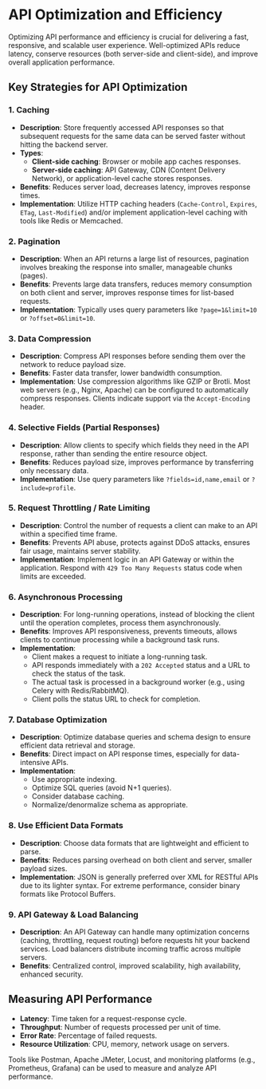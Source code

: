 # API Optimization and Efficiency

Optimizing API performance and efficiency is crucial for delivering a fast, responsive, and scalable user experience. Well-optimized APIs reduce latency, conserve resources (both server-side and client-side), and improve overall application performance.

## Key Strategies for API Optimization

### 1. Caching

*   **Description**: Store frequently accessed API responses so that subsequent requests for the same data can be served faster without hitting the backend server.
*   **Types**: 
    *   **Client-side caching**: Browser or mobile app caches responses.
    *   **Server-side caching**: API Gateway, CDN (Content Delivery Network), or application-level cache stores responses.
*   **Benefits**: Reduces server load, decreases latency, improves response times.
*   **Implementation**: Utilize HTTP caching headers (`Cache-Control`, `Expires`, `ETag`, `Last-Modified`) and/or implement application-level caching with tools like Redis or Memcached.

### 2. Pagination

*   **Description**: When an API returns a large list of resources, pagination involves breaking the response into smaller, manageable chunks (pages).
*   **Benefits**: Prevents large data transfers, reduces memory consumption on both client and server, improves response times for list-based requests.
*   **Implementation**: Typically uses query parameters like `?page=1&limit=10` or `?offset=0&limit=10`.

### 3. Data Compression

*   **Description**: Compress API responses before sending them over the network to reduce payload size.
*   **Benefits**: Faster data transfer, lower bandwidth consumption.
*   **Implementation**: Use compression algorithms like GZIP or Brotli. Most web servers (e.g., Nginx, Apache) can be configured to automatically compress responses. Clients indicate support via the `Accept-Encoding` header.

### 4. Selective Fields (Partial Responses)

*   **Description**: Allow clients to specify which fields they need in the API response, rather than sending the entire resource object.
*   **Benefits**: Reduces payload size, improves performance by transferring only necessary data.
*   **Implementation**: Use query parameters like `?fields=id,name,email` or `?include=profile`.

### 5. Request Throttling / Rate Limiting

*   **Description**: Control the number of requests a client can make to an API within a specified time frame.
*   **Benefits**: Prevents API abuse, protects against DDoS attacks, ensures fair usage, maintains server stability.
*   **Implementation**: Implement logic in an API Gateway or within the application. Respond with `429 Too Many Requests` status code when limits are exceeded.

### 6. Asynchronous Processing

*   **Description**: For long-running operations, instead of blocking the client until the operation completes, process them asynchronously.
*   **Benefits**: Improves API responsiveness, prevents timeouts, allows clients to continue processing while a background task runs.
*   **Implementation**: 
    *   Client makes a request to initiate a long-running task.
    *   API responds immediately with a `202 Accepted` status and a URL to check the status of the task.
    *   The actual task is processed in a background worker (e.g., using Celery with Redis/RabbitMQ).
    *   Client polls the status URL to check for completion.

### 7. Database Optimization

*   **Description**: Optimize database queries and schema design to ensure efficient data retrieval and storage.
*   **Benefits**: Direct impact on API response times, especially for data-intensive APIs.
*   **Implementation**: 
    *   Use appropriate indexing.
    *   Optimize SQL queries (avoid N+1 queries).
    *   Consider database caching.
    *   Normalize/denormalize schema as appropriate.

### 8. Use Efficient Data Formats

*   **Description**: Choose data formats that are lightweight and efficient to parse.
*   **Benefits**: Reduces parsing overhead on both client and server, smaller payload sizes.
*   **Implementation**: JSON is generally preferred over XML for RESTful APIs due to its lighter syntax. For extreme performance, consider binary formats like Protocol Buffers.

### 9. API Gateway & Load Balancing

*   **Description**: An API Gateway can handle many optimization concerns (caching, throttling, request routing) before requests hit your backend services. Load balancers distribute incoming traffic across multiple servers.
*   **Benefits**: Centralized control, improved scalability, high availability, enhanced security.

## Measuring API Performance

*   **Latency**: Time taken for a request-response cycle.
*   **Throughput**: Number of requests processed per unit of time.
*   **Error Rate**: Percentage of failed requests.
*   **Resource Utilization**: CPU, memory, network usage on servers.

Tools like Postman, Apache JMeter, Locust, and monitoring platforms (e.g., Prometheus, Grafana) can be used to measure and analyze API performance.
